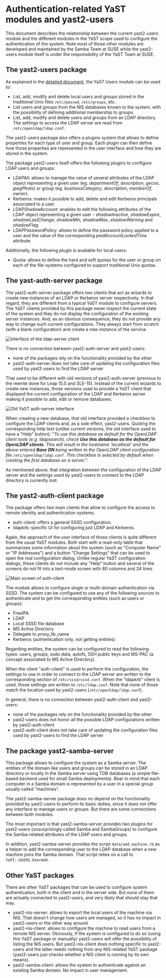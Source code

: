 # Authentication-related YaST modules and yast2-users

This document describes the relationship between the current yast2-users module and the different
modules in the YaST scope used to configure the authentication of the system. Note most of those
other modules are developed and maintained by the Samba Team at SUSE while the yast2-users module
itself is under the responsibility of the YaST Team at SUSE.

## The yast2-users package

As explained in the [detailed document](./use-cases-old-modules.md), the YaST Users module can be
used to:

 * List, add, modify and delete local users and groups stored in the traditional Unix files
   `/etc/passwd`, `/etc/groups`, etc.
 * List users and groups from the NIS databases known to the system, with the possibility of
   defining additional membership to groups.
 * List, add, modify and delete users and groups from an LDAP directory. The settings to access
   the LDAP server are read from `/etc/openldap/ldap.conf`.

The yast2-users package also offers a plugins system that allows to define properties for each
type of user and group. Each plugin can then define how those properties are represented in the user
interface and how they are stored in the system.

The package yast2-users itself offers the following plugins to configure LDAP users and groups:

 * LDAPAll: allows to manage the value of several attributes of the LDAP object representing a
   given user (eg. *departmentOf*, *description*, *gecos*, *jpegPhoto*) or group (eg.
   *businessCategory*, *description*, *memberOf*, *owner*).
 * Kerberos: makes it possible to add, delete and edit Kerberos principals associated to a user.
 * LDAPShadowAccount: enables to edit the following attributes of the LDAP object representing
   a given user - *shadowInactive*, *shadowExpire*, *shadowLastChange*, *shadowMin*, *shadowMax*,
   *shadowWarning* and *shadowFlag*.
 * LDAPPasswordPolicy: allows to define the password policy applied to a user and the value of the
   corresponding *pwdAccountLockedTime* attribute.

Additionally, the following plugin is available for local users:

 * Quota: allows to define the hard and soft quotas for the user or group on each of the
   file-systems configured to support traditional Unix quotas.

## The yast-auth-server package

The yast2-auth-server package offers two clients that act as wizards to create new instances of an
LDAP or Kerberos server respectively. In that regard, they are different from a typical YaST module
to configure servers. The YaST clients provided by this package never inspect the current state of
the system and they do not display the configuration of the existing server instances. And, as an
obvious consequence, they do not provide any way to change such current configurations. They always
start from scratch (with a blank configuration) and create a new instance of the service.

![Interface of the ldap-server client](img/auth-server1.png)

There is no connection between yast2-auth-server and yast2-users:

 * none of the packages rely on the functionality provided by the other
 * yast2-auth-server does not take care of updating the configuration files used by yast2-users to
   find the LDAP server

That used to be different with old versions of yast2-auth-server (previous to the rewrite done for
Leap 15.0 and SLE-15). Instead of the current wizards to create new instances, those versions used
to provide a YaST client that displayed the current configuration of the LDAP and Kerberos server
making it possible to add, edit or remove databases.

![Old YaST auth-server interface](img/auth-server-old1.png)

When creating a new database, that old interface provided a checkbox to configure the LDAP clients
and, as a side effect, yast2-users. Quoting the corresponding help text (unlike current versions,
the old interface used to have a "Help" button): "_To use this database as default for the OpenLDAP
client tools (e.g. ldapsearch), check **Use this database as the default for OpenLDAP clients**.
This will result in the hostname 'localhost' and the above entered **Base DN** being written to the
OpenLDAP client configuration file `/etc/openldap/ldap.conf`. This checkbox is selected by default
when creating the first database on a server._".

As mentioned above, that integration between the configuration of the LDAP server and the settings
used by yast2-users to connect to the LDAP directory is currently lost.

## The yast2-auth-client package

The package offers two main clients that allow to configure the access to remote identity and
authentication systems.

 * auth-client: offers a general SSSD configuration.
 * ldapkrb: specific UI for configuring just LDAP and Kerberos.

Again, the approach of the user interface of those clients is quite different from the usual YaST
modules. Both start with a read-only table that summarizes some information about the system (such
as "Computer Name" or "IP Addresses") and a button "Change Settings" that can be used to open the
real configuration dialog. Unlike regular YaST configuration dialogs, these clients do not include
any "Help" button and several of the screens do not fit into a text-mode screen with 80 columns and
24 lines.

![Main screen of auth-client](img/auth-client1.png)

The module allows to configure single or multi-domain authentication via SSSD. The system can be
configured to use any of the following sources to authenticate and to get the corresponding entities
(such as users or groups):

 * FreeIPA
 * LDAP
 * Local SSSD file database
 * MS Active Directory
 * Delegate to proxy_lib_name
 * Kerberos (authentication only, not getting entities)

Regarding entities, the system can be configured to read the following types: users, groups, 
sudo data, autofs, SSH public keys and MS-PAC (a concept associated to MS Active Directory).

When the client "auth-client" is used to perform the configuration, the settings to use in order to
connect to the LDAP server are written to the corresponding section of `/etc/sssd/sssd.conf`. When
the "ldapkrb" client is used, those settings are written to `/etc/ldap.conf`. Note that none of
those match the location used by yast2-users (`/etc/openldap/ldap.conf`).

In general, there is no connection between yast2-auth-client and yast2-users:

 * none of the packages rely on the functionality provided by the other
 * yast2-users does not honor all the possible LDAP configurations written by yast2-auth-client
 * yast2-auth-client does not take care of updating the configuration files used by yast2-users to
   find the LDAP server

## The package yast2-samba-server

This package allows to configure the system as a Samba server. The entities of the domain like users
and groups can be stored in an LDAP directory or locally in the Samba server using TDB databases (a
simple file-based backend used for small Samba deployments). Bear in mind that each computer in a
Samba domain is represented by a user in a special group usually called "machines".

The yast2-samba-server package does no depend on the functionality provided by yast2-users to
perform its basic duties, since it does not offer any interface to manage users or groups. But there
are some connections between both modules.

The most important is that yast2-samba-server provides two plugins for yast2-users (unsurprisingly
called Samba and SambaGroups) to configure the Samba-related attributes of the LDAP users and
groups.

In addition, yast2-samba-server provides the script `data/add_machine.rb` as a helper to add the
corresponding user to the LDAP database when a new machine joins the Samba domain. That script
relies on a call to `YaPI::USERS.UserAdd`.

## Other YaST packages

There are other YaST packages that can be used to configure system authentication, both in the
client and in the server side. But none of them are actually connected to yast2-users, and very
likely that should stay that way.

 * yast2-nis-server: allows to export the local users of the machine via NIS. That doesn't change
   how users are managed, so it has no impact in yast2-users or the other way around.
 * yast2-nis-client: allows to configure the machine to read users from a remote NIS server.
   Obviously, if the system is configured to do so (using this YaST package or manually) yast2-users
   will offer the possibility of listing the NIS users. But yast2-nis-client does nothing specific
   to yast2-users and the latter needs nothing from any NIS-related YaST package (yast2-users just
   checks whether a NIS client is running by its own means).
 * yast2-samba-client: allows the system to authenticate against an existing Samba domain. No impact
   in user management.
